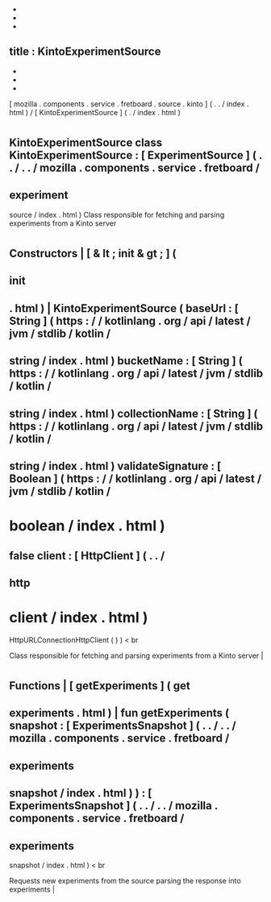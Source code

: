-
-
-
title
:
KintoExperimentSource
-
-
-
-
[
mozilla
.
components
.
service
.
fretboard
.
source
.
kinto
]
(
.
.
/
index
.
html
)
/
[
KintoExperimentSource
]
(
.
/
index
.
html
)
#
KintoExperimentSource
class
KintoExperimentSource
:
[
ExperimentSource
]
(
.
.
/
.
.
/
mozilla
.
components
.
service
.
fretboard
/
-
experiment
-
source
/
index
.
html
)
Class
responsible
for
fetching
and
parsing
experiments
from
a
Kinto
server
#
#
#
Constructors
|
[
&
lt
;
init
&
gt
;
]
(
-
init
-
.
html
)
|
KintoExperimentSource
(
baseUrl
:
[
String
]
(
https
:
/
/
kotlinlang
.
org
/
api
/
latest
/
jvm
/
stdlib
/
kotlin
/
-
string
/
index
.
html
)
bucketName
:
[
String
]
(
https
:
/
/
kotlinlang
.
org
/
api
/
latest
/
jvm
/
stdlib
/
kotlin
/
-
string
/
index
.
html
)
collectionName
:
[
String
]
(
https
:
/
/
kotlinlang
.
org
/
api
/
latest
/
jvm
/
stdlib
/
kotlin
/
-
string
/
index
.
html
)
validateSignature
:
[
Boolean
]
(
https
:
/
/
kotlinlang
.
org
/
api
/
latest
/
jvm
/
stdlib
/
kotlin
/
-
boolean
/
index
.
html
)
=
false
client
:
[
HttpClient
]
(
.
.
/
-
http
-
client
/
index
.
html
)
=
HttpURLConnectionHttpClient
(
)
)
<
br
>
Class
responsible
for
fetching
and
parsing
experiments
from
a
Kinto
server
|
#
#
#
Functions
|
[
getExperiments
]
(
get
-
experiments
.
html
)
|
fun
getExperiments
(
snapshot
:
[
ExperimentsSnapshot
]
(
.
.
/
.
.
/
mozilla
.
components
.
service
.
fretboard
/
-
experiments
-
snapshot
/
index
.
html
)
)
:
[
ExperimentsSnapshot
]
(
.
.
/
.
.
/
mozilla
.
components
.
service
.
fretboard
/
-
experiments
-
snapshot
/
index
.
html
)
<
br
>
Requests
new
experiments
from
the
source
parsing
the
response
into
experiments
|
